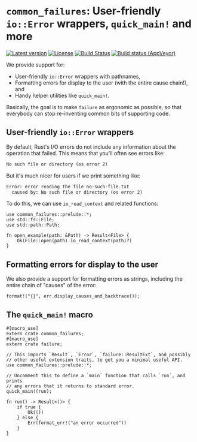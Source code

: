 # `common_failures`: User-friendly `io::Error` wrappers, `quick_main!` and more

[![Latest version](https://img.shields.io/crates/v/common_failures.svg)](https://crates.io/crates/common_failures) [![License](https://img.shields.io/crates/l/common_failures.svg)](https://creativecommons.org/publicdomain/zero/1.0/) [![Build Status](https://travis-ci.org/emk/subtitles-rs.svg?branch=master)](https://travis-ci.org/emk/subtitles-rs) [![Build status (AppVeyor)](https://ci.appveyor.com/api/projects/status/188eau91m9umve8u/branch/master?svg=true)](https://ci.appveyor.com/project/emk/substudy/branch/master)

We provide support for:

- User-friendly `io::Error` wrappers with pathnames,
- Formatting errors for display to the user (with the entire cause chain!),
  and
- Handy helper utilities like `quick_main!`.

Basically, the goal is to make `failure` as ergonomic as possible, so that
everybody can stop re-inventing common bits of supporting code.

## User-friendly `io::Error` wrappers

By default, Rust's I/O errors do not include any information about the
operation that failed. This means that you'll often see errors like:

```txt
No such file or directory (os error 2)
```

But it's much nicer for users if we print something like:

```txt
Error: error reading the file no-such-file.txt
  caused by: No such file or directory (os error 2)
```

To do this, we can use `io_read_context` and related functions:

```
use common_failures::prelude::*;
use std::fs::File;
use std::path::Path;

fn open_example(path: &Path) -> Result<File> {
    Ok(File::open(path).io_read_context(path)?)
}
```

## Formatting errors for display to the user

We also provide a support for formatting errors as strings, including
the entire chain of "causes" of the error:

```
format!("{}", err.display_causes_and_backtrace());
```

## The `quick_main!` macro

```
#[macro_use]
extern crate common_failures;
#[macro_use]
extern crate failure;

// This imports `Result`, `Error`, `failure::ResultExt`, and possibly
// other useful extension traits, to get you a minimal useful API.
use common_failures::prelude::*;

// Uncomment this to define a `main` function that calls `run`, and prints
// any errors that it returns to standard error.
quick_main!(run);

fn run() -> Result<()> {
    if true {
        Ok(())
    } else {
        Err(format_err!("an error occurred"))
    }
}
```
